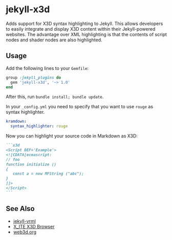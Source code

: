 # jekyll-x3d

Adds support for X3D syntax highlighting to Jekyll. This allows developers to easily integrate and display X3D content within their Jekyll-powered websites. The advantage over XML highlighting is that the contents of script nodes and shader nodes are also highlighted.

## Usage

Add the following lines to your `Gemfile`:

```ruby
group :jekyll_plugins do
  gem 'jekyll-x3d', '~> 1.0'
end
```

After this, run `bundle install; bundle update`.

In your `_config.yml` you need to specify that you want to use `rouge` as syntax highlighter.

```yml
kramdown:
  syntax_highlighter: rouge
```

Now you can highlight your source code in Markdown as X3D:

``````md
```x3d
<Script DEF='Example'>
<![CDATA[ecmascript:
// foo
function initialize ()
{
   const a = new MFString ("abc");
}
]]>
</Script>
```
``````

## See Also

* [jekyll-vrml](https://github.com/create3000/jekyll-vrml)
* [X_ITE X3D Browser](https://create3000.github.io/x_ite/)
* [web3d.org](https://www.web3d.org)
